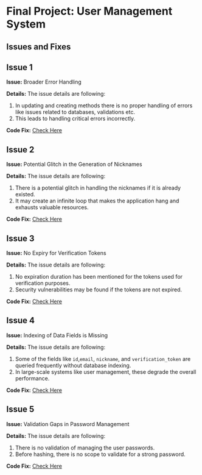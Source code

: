 # Final Project: User Management System 

## Issues and Fixes

## Issue 1

**Issue:** Broader Error Handling

**Details:** The issue details are following:

1.	In updating and creating methods there is no proper handling of errors like issues related to databases, validations etc.
2.	This leads to handling critical errors incorrectly.

**Code Fix:** [Check Here](https://github.com/kaw393939/user_management/commit/79870d5df3a5d1625138e1565f9b69895e1e4e17)

## Issue 2

**Issue:** Potential Glitch in the Generation of Nicknames

**Details:** The issue details are following:

1.	There is a potential glitch in handling the nicknames if it is already existed.
2.	It may create an infinite loop that makes the application hang and exhausts valuable resources.

**Code Fix:** [Check Here](https://github.com/kaw393939/user_management/commit/63b8d12976aa9921cf8d7a36f17536490b16bf5e)

## Issue 3

**Issue:** No Expiry for Verification Tokens

**Details:** The issue details are following:

1.	No expiration duration has been mentioned for the tokens used for verification purposes.
2.	Security vulnerabilities may be found if the tokens are not expired.

**Code Fix:** [Check Here](https://github.com/kaw393939/user_management/commit/d05647a6c27e93137534a59f3e874d4d9930068d)

## Issue 4

**Issue:** Indexing of Data Fields is Missing

**Details:** The issue details are following:

1.	Some of the fields like `id`,`email`, `nickname`, and `verification_token` are queried frequently without database indexing.
2.	In large-scale systems like user management, these degrade the overall performance.

**Code Fix:** [Check Here](https://github.com/kaw393939/user_management/commit/cc19bbb217dff776b13b40628c456ed283774723)

## Issue 5

**Issue:** Validation Gaps in Password Management

**Details:** The issue details are following:

1.	There is no validation of managing the user passwords. 
2.	Before hashing, there is no scope to validate for a strong password.

**Code Fix:** [Check Here](https://github.com/kaw393939/user_management/commit/1df97db63cd74c627a8e396f75f521ad8c66b5e5)